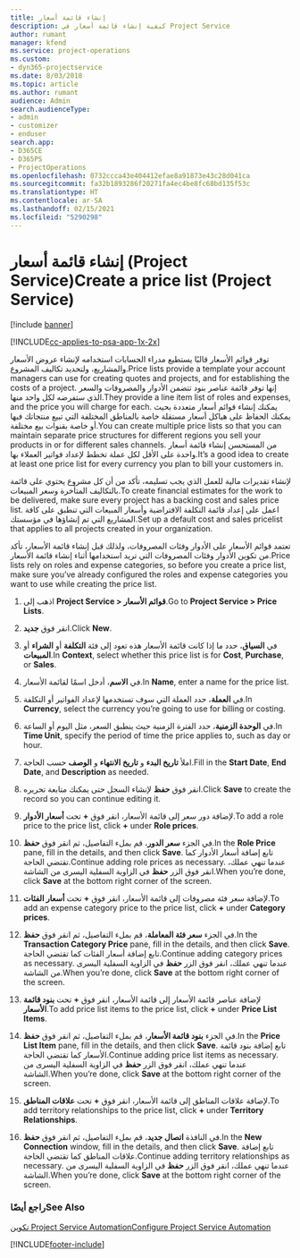 ```yaml
---
title: إنشاء قائمة أسعار
description: كيفية إنشاء قائمة أسعار في Project Service
author: rumant
manager: kfend
ms.service: project-operations
ms.custom:
- dyn365-projectservice
ms.date: 8/03/2018
ms.topic: article
ms.author: rumant
audience: Admin
search.audienceType:
- admin
- customizer
- enduser
search.app:
- D365CE
- D365PS
- ProjectOperations
ms.openlocfilehash: 0732ccca43e404412efae8a91873e43c28d041ca
ms.sourcegitcommit: fa32b1893286f20271fa4ec4be8fc68bd135f53c
ms.translationtype: HT
ms.contentlocale: ar-SA
ms.lasthandoff: 02/15/2021
ms.locfileid: "5290298"
---
```

# <a name="create-a-price-list-project-service"></a><span data-ttu-id="e00cf-103">إنشاء قائمة أسعار (Project Service)</span><span class="sxs-lookup"><span data-stu-id="e00cf-103">Create a price list (Project Service)</span></span>

[!include [banner](../includes/psa-now-project-operations.md)]

[!INCLUDE[cc-applies-to-psa-app-1x-2x](../includes/cc-applies-to-psa-app-1x-2x.md)]

<span data-ttu-id="e00cf-104">توفر قوائم الأسعار قالبًا يستطيع مدراء الحسابات استخدامه لإنشاء عروض الأسعار والمشاريع، ولتحديد تكاليف المشروع.</span><span class="sxs-lookup"><span data-stu-id="e00cf-104">Price lists provide a template your account managers can use for creating quotes and projects, and for establishing the costs of a project.</span></span> <span data-ttu-id="e00cf-105">إنها توفر قائمة عناصر بنود تتضمن الأدوار والمصروفات والسعر الذي ستفرضه لكل واحد منها.</span><span class="sxs-lookup"><span data-stu-id="e00cf-105">They provide a line item list of roles and expenses, and the price you will charge for each.</span></span> <span data-ttu-id="e00cf-106">يمكنك إنشاء قوائم أسعار متعددة بحيث يمكنك الحفاظ على هياكل أسعار مستقلة خاصة بالمناطق المختلفة التي تبيع منتجاتك فيها أو خاصة بقنوات بيع مختلفة.</span><span class="sxs-lookup"><span data-stu-id="e00cf-106">You can create multiple price lists so that you can maintain separate price structures for different regions you sell your products in or for different sales channels.</span></span> <span data-ttu-id="e00cf-107">من المستحسن إنشاء قائمة أسعار واحدة على الأقل لكل عملة تخطط لإعداد فواتير العملاء بها.</span><span class="sxs-lookup"><span data-stu-id="e00cf-107">It’s a good idea to create at least one price list for every currency you plan to bill your customers in.</span></span>  
  
<span data-ttu-id="e00cf-108">لإنشاء تقديرات مالية للعمل الذي يجب تسليمه، تأكد من أن كل مشروع يحتوي على قائمة بالتكاليف المتأخرة وسعر المبيعات.</span><span class="sxs-lookup"><span data-stu-id="e00cf-108">To create financial estimates for the work to be delivered, make sure every project has a backing cost and sales price list.</span></span> <span data-ttu-id="e00cf-109">اعمل على إعداد قائمة التكلفة الافتراضية وأسعار المبيعات التي تنطبق على كافة المشاريع التي تم إنشاؤها في مؤسستك.</span><span class="sxs-lookup"><span data-stu-id="e00cf-109">Set up a default cost and sales pricelist that applies to all projects created in your organization.</span></span>  
  
<span data-ttu-id="e00cf-110">تعتمد قوائم الأسعار على الأدوار وفئات المصروفات، ولذلك قبل إنشاء قائمة الأسعار، تأكد من تكوين الأدوار وفئات المصروفات التي تريد استخدامها أثناء إنشاء قائمة الأسعار.</span><span class="sxs-lookup"><span data-stu-id="e00cf-110">Price lists rely on roles and expense categories, so before you create a price list, make sure you’ve already configured the roles and expense categories you want to use while creating the price list.</span></span>  
  
1.  <span data-ttu-id="e00cf-111">اذهب إلى **Project Service > قوائم الأسعار**.</span><span class="sxs-lookup"><span data-stu-id="e00cf-111">Go to **Project Service > Price Lists**.</span></span>  
  
2.  <span data-ttu-id="e00cf-112">انقر فوق **جديد**.</span><span class="sxs-lookup"><span data-stu-id="e00cf-112">Click **New**.</span></span>  
  
3.  <span data-ttu-id="e00cf-113">في **السياق**، حدد ما إذا كانت قائمة الأسعار هذه تعود إلى فئة **التكلفة** أو **الشراء** أو **المبيعات**.</span><span class="sxs-lookup"><span data-stu-id="e00cf-113">In **Context**, select whether this price list is for **Cost**, **Purchase**, or **Sales**.</span></span>  
  
4.  <span data-ttu-id="e00cf-114">في **الاسم**، أدخل اسمًا لقائمة الأسعار.</span><span class="sxs-lookup"><span data-stu-id="e00cf-114">In **Name**, enter a name for the price list.</span></span>  
  
5.  <span data-ttu-id="e00cf-115">في **العملة**، حدد العملة التي سوف تستخدمها لإعداد الفواتير أو التكلفة.</span><span class="sxs-lookup"><span data-stu-id="e00cf-115">In **Currency**, select the currency you’re going to use for billing or costing.</span></span>  
  
6.  <span data-ttu-id="e00cf-116">في **الوحدة الزمنية**، حدد الفترة الزمنية حيث ينطبق السعر، مثل اليوم أو الساعة.</span><span class="sxs-lookup"><span data-stu-id="e00cf-116">In **Time Unit**, specify the period of time the price applies to, such as day or hour.</span></span>  
  
7.  <span data-ttu-id="e00cf-117">املأ **تاريخ البدء** و **تاريخ الانتهاء** و **الوصف** حسب الحاجة.</span><span class="sxs-lookup"><span data-stu-id="e00cf-117">Fill in the **Start Date**, **End Date**, and **Description** as needed.</span></span>  
  
8.  <span data-ttu-id="e00cf-118">انقر فوق **حفظ** لإنشاء السجل حتى يمكنك متابعة تحريره.</span><span class="sxs-lookup"><span data-stu-id="e00cf-118">Click **Save** to create the record so you can continue editing it.</span></span>  
  
9. <span data-ttu-id="e00cf-119">لإضافة دور سعر إلى قائمة الأسعار، انقر فوق **+** تحت **أسعار الأدوار**.</span><span class="sxs-lookup"><span data-stu-id="e00cf-119">To add a role price to the price list, click **+** under **Role prices**.</span></span>  
  
10. <span data-ttu-id="e00cf-120">في الجزء **سعر الدور**، قم بملء التفاصيل، ثم انقر فوق **حفظ**.</span><span class="sxs-lookup"><span data-stu-id="e00cf-120">In the **Role Price** pane, fill in the details, and then click **Save**.</span></span> <span data-ttu-id="e00cf-121">تابع إضافة أسعار الأدوار كما تقتضي الحاجة.</span><span class="sxs-lookup"><span data-stu-id="e00cf-121">Continue adding role prices as necessary.</span></span> <span data-ttu-id="e00cf-122">عندما تنهي عملك، انقر فوق الزر **حفظ** في الزاوية السفلية اليسرى من الشاشة.</span><span class="sxs-lookup"><span data-stu-id="e00cf-122">When you’re done, click **Save** at the bottom right corner of the screen.</span></span>  
  
11. <span data-ttu-id="e00cf-123">لإضافة سعر فئة مصروفات إلى قائمة الأسعار، انقر فوق **+** تحت **أسعار الفئات**.</span><span class="sxs-lookup"><span data-stu-id="e00cf-123">To add an expense category price to the price list, click **+** under **Category prices**.</span></span>  
  
12. <span data-ttu-id="e00cf-124">في الجزء **سعر فئة المعاملة‬**، قم بملء التفاصيل، ثم انقر فوق **حفظ**.</span><span class="sxs-lookup"><span data-stu-id="e00cf-124">In the **Transaction Category Price** pane, fill in the details, and then click **Save**.</span></span> <span data-ttu-id="e00cf-125">تابع إضافة أسعار الفئات كما تقتضي الحاجة.</span><span class="sxs-lookup"><span data-stu-id="e00cf-125">Continue adding category prices as necessary.</span></span> <span data-ttu-id="e00cf-126">عندما تنهي عملك، انقر فوق الزر **حفظ** في الزاوية السفلية اليسرى من الشاشة.</span><span class="sxs-lookup"><span data-stu-id="e00cf-126">When you’re done, click **Save** at the bottom right corner of the screen.</span></span>  
  
13. <span data-ttu-id="e00cf-127">لإضافة عناصر قائمة الأسعار إلى قائمة الأسعار، انقر فوق **+** تحت **بنود قائمة الأسعار**.</span><span class="sxs-lookup"><span data-stu-id="e00cf-127">To add price list items to the price list, click **+** under **Price List Items**.</span></span>  
  
14. <span data-ttu-id="e00cf-128">في الجزء **بنود قائمة الأسعار**، قم بملء التفاصيل، ثم انقر فوق **حفظ**.</span><span class="sxs-lookup"><span data-stu-id="e00cf-128">In the **Price List Item** pane, fill in the details, and then click **Save**.</span></span> <span data-ttu-id="e00cf-129">تابع إضافة بنود قائمة الأسعار كما تقتضي الحاجة.</span><span class="sxs-lookup"><span data-stu-id="e00cf-129">Continue adding price list items as necessary.</span></span> <span data-ttu-id="e00cf-130">عندما تنهي عملك، انقر فوق الزر **حفظ** في الزاوية السفلية اليسرى من الشاشة.</span><span class="sxs-lookup"><span data-stu-id="e00cf-130">When you’re done, click **Save** at the bottom right corner of the screen.</span></span>  
  
15. <span data-ttu-id="e00cf-131">لإضافة علاقات المناطق إلى قائمة الأسعار، انقر فوق **+** تحت **علاقات المناطق**.</span><span class="sxs-lookup"><span data-stu-id="e00cf-131">To add territory relationships to the price list, click **+** under **Territory Relationships**.</span></span>  
  
16. <span data-ttu-id="e00cf-132">في النافذة **اتصال جديد**، قم بملء التفاصيل، ثم انقر فوق **حفظ**.</span><span class="sxs-lookup"><span data-stu-id="e00cf-132">In the **New Connection** window, fill in the details, and then click **Save**.</span></span> <span data-ttu-id="e00cf-133">تابع إضافة علاقات المناطق كما تقتضي الحاجة.</span><span class="sxs-lookup"><span data-stu-id="e00cf-133">Continue adding territory relationships as necessary.</span></span> <span data-ttu-id="e00cf-134">عندما تنهي عملك، انقر فوق الزر **حفظ** في الزاوية السفلية اليسرى من الشاشة.</span><span class="sxs-lookup"><span data-stu-id="e00cf-134">When you’re done, click **Save** at the bottom right corner of the screen.</span></span>  
  
### <a name="see-also"></a><span data-ttu-id="e00cf-135">راجع أيضًا</span><span class="sxs-lookup"><span data-stu-id="e00cf-135">See Also</span></span>  
 [<span data-ttu-id="e00cf-136">تكوين Project Service Automation</span><span class="sxs-lookup"><span data-stu-id="e00cf-136">Configure Project Service Automation</span></span>](../psa/configure.md)


[!INCLUDE[footer-include](../includes/footer-banner.md)]